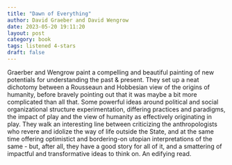 ```yaml
---
title: "Dawn of Everything"
author: David Graeber and David Wengrow
date: 2023-05-20 19:11:20
layout: post
category: book
tags: listened 4-stars
draft: false
---
```


Graerber and Wengrow paint a compelling and beautiful painting of new potentials for understanding the past & present. They set up a neat dichotomy between a Rousseaun and Hobbesian view of the origins of humanity, before bravely pointing out that it was maybe a bit more complicated than all that. Some powerful ideas around political and social organizational structure experimentation, differing practices and paradigms, the impact of play and the view of humanity as effectively originating in play. They walk an interesting line between criticizing the anthropologists who revere and idolize the way of life outside the State, and at the same time offering optimistict and bordering-on utopian interpretations of the same - but, after all, they have a good story for all of it, and a smattering of impactful and transformative ideas to think on. An edifying read.

